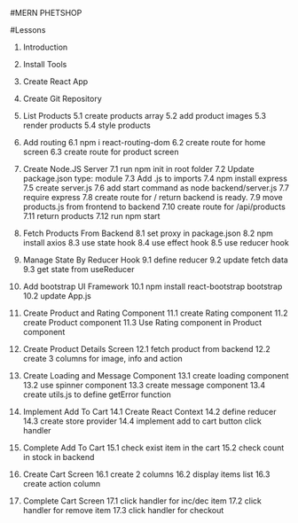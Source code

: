 #MERN PHETSHOP

#Lessons

1. Introduction
2. Install Tools
3. Create React App
4. Create Git Repository
5. List Products
   5.1 create products array
   5.2 add product images
   5.3 render products
   5.4 style products

6. Add routing
   6.1 npm i react-routing-dom
   6.2 create route for home screen
   6.3 create route for product screen
7. Create Node.JS Server
   7.1 run npm init in root folder
   7.2 Update package.json type: module
   7.3 Add .js to imports
   7.4 npm install express
   7.5 create server.js
   7.6 add start command as node backend/server.js
   7.7 require express
   7.8 create route for / return backend is ready.
   7.9 move products.js from frontend to backend
   7.10 create route for /api/products
   7.11 return products
   7.12 run npm start
8. Fetch Products From Backend
   8.1 set proxy in package.json
   8.2 npm install axios
   8.3 use state hook
   8.4 use effect hook
   8.5 use reducer hook
9. Manage State By Reducer Hook
   9.1 define reducer
   9.2 update fetch data
   9.3 get state from useReducer
10. Add bootstrap UI Framework
    10.1 npm install react-bootstrap bootstrap
    10.2 update App.js
11. Create Product and Rating Component
    11.1 create Rating component
    11.2 create Product component
    11.3 Use Rating component in Product component
12. Create Product Details Screen
    12.1 fetch product from backend
    12.2 create 3 columns for image, info and action
13. Create Loading and Message Component
    13.1 create loading component
    13.2 use spinner component
    13.3 create message component
    13.4 create utils.js to define getError function
14. Implement Add To Cart
    14.1 Create React Context
    14.2 define reducer
    14.3 create store provider
    14.4 implement add to cart button click handler
15. Complete Add To Cart
    15.1 check exist item in the cart
    15.2 check count in stock in backend
16. Create Cart Screen
    16.1 create 2 columns
    16.2 display items list
    16.3 create action column
17. Complete Cart Screen
    17.1 click handler for inc/dec item
    17.2 click handler for remove item
    17.3 click handler for checkout
